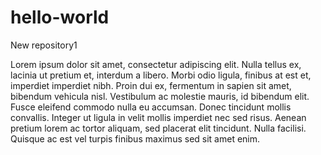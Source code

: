 # hello-world
New repository1

Lorem ipsum dolor sit amet, consectetur adipiscing elit. Nulla tellus ex, lacinia ut pretium et, interdum a libero. Morbi odio ligula, finibus at est et, imperdiet imperdiet nibh. Proin dui ex, fermentum in sapien sit amet, bibendum vehicula nisl. Vestibulum ac molestie mauris, id bibendum elit. Fusce eleifend commodo nulla eu accumsan. Donec tincidunt mollis convallis. Integer ut ligula in velit mollis imperdiet nec sed risus. Aenean pretium lorem ac tortor aliquam, sed placerat elit tincidunt. Nulla facilisi. Quisque ac est vel turpis finibus maximus sed sit amet enim.
